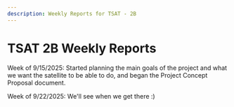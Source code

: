 ```yaml
---
description: Weekly Reports for TSAT - 2B
---
```


# TSAT 2B Weekly Reports

Week of 9/15/2025: Started planning the main goals of the project and what we want the satellite to be able to do, and began the Project Concept Proposal document.

Week of 9/22/2025: We'll see when we get there :)
